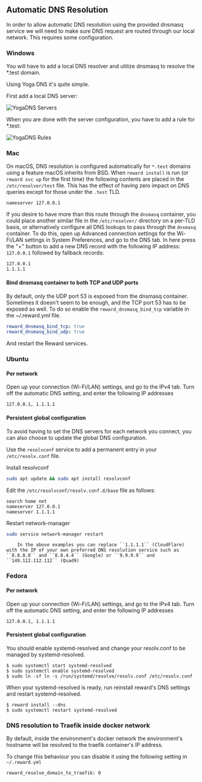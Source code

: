 ## Automatic DNS Resolution

In order to allow automatic DNS resolution using the provided dnsmasq service we will need to make sure DNS request are
routed through our local network. This requires some configuration.

### Windows

You will have to add a local DNS resolver and utilize dnsmasq to resolve the *.test domain.

Using Yoga DNS it's quite simple.

First add a local DNS server:

![YogaDNS Servers](../imgs/yogadns-dnsservers.png)

When you are done with the server configuration, you have to add a rule for *.test:

![YogaDNS Rules](../imgs/yogadns-rules.png)

### Mac

On macOS, DNS resolution is configured automatically for `*.test` domains using a feature macOS inherits from BSD.
When `reward install` is run (or `reward svc up` for the first time) the following contents are placed in
the `/etc/resolver/test` file. This has the effect of having zero impact on DNS queries except for those under
the `.test` TLD.

```
nameserver 127.0.0.1
```

If you desire to have more than this route through the `dnsmasq` container, you could place another similar file in
the `/etc/resolver/` directory on a per-TLD basis, or alternatively configure all DNS lookups to pass through
the `dnsmasq` container. To do this, open up Advanced connection settings for the Wi-Fi/LAN settings in System
Preferences, and go to the DNS tab. In here press the "+" button to add a new DNS record with the following IP
address: `127.0.0.1` followed by fallback records:

```text
127.0.0.1
1.1.1.1
```

#### Bind dnsmasq container to both TCP and UDP ports

By default, only the UDP port 53 is exposed from the dnsmasq container. Sometimes it doesn't seem to be enough, and the
TCP port 53 has to be exposed as well. To do so enable the `reward_dnsmasq_bind_tcp` variable in the ~/.reward.yml file.

```yaml
reward_dnsmasq_bind_tcp: true
reward_dnsmasq_bind_udp: true
```

And restart the Reward services.

### Ubuntu

#### Per network

Open up your connection (Wi-Fi/LAN) settings, and go to the IPv4 tab. Turn off the automatic DNS setting, and enter the
following IP addresses

```text
127.0.0.1, 1.1.1.1
```

#### Persistent global configuration

To avoid having to set the DNS servers for each network you connect, you can also choose to update the global DNS
configuration.

Use the `resolvconf` service to add a permanent entry in your `/etc/resolv.conf` file.

Install resolvconf

```bash
sudo apt update && sudo apt install resolvconf
```

Edit the `/etc/resolvconf/resolv.conf.d/base` file as follows:

```text
search home net
nameserver 127.0.0.1
nameserver 1.1.1.1
```

Restart network-manager

```bash
sudo service network-manager restart
```

``` note::
    In the above examples you can replace ``1.1.1.1`` (CloudFlare) with the IP of your own preferred DNS resolution service such as ``8.8.8.8`` and ``8.8.4.4`` (Google) or ``9.9.9.9`` and ``149.112.112.112`` (Quad9)
```

### Fedora

#### Per network

Open up your connection (Wi-Fi/LAN) settings, and go to the IPv4 tab. Turn off the automatic DNS setting, and enter the
following IP addresses

```text
127.0.0.1, 1.1.1.1
```

#### Persistent global configuration

You should enable systemd-resolved and change your resolv.conf to be managed by systemd-resolved.

```
$ sudo systemctl start systemd-resolved
$ sudo systemctl enable systemd-resolved
$ sudo ln -sf ln -s /run/systemd/resolve/resolv.conf /etc/resolv.conf
```

When your systemd-resolved is ready, run reinstall reward's DNS settings and restart systemd-resolved.

```
$ reward install --dns
$ sudo systemctl restart systemd-resolved
```

### DNS resolution to Traefik inside docker network

By default, inside the environment's docker network the environment's hostname will be resolved to the traefik
container's IP address.

To change this behaviour you can disable it using the following setting in `~/.reward.yml`

```
reward_resolve_domain_to_traefik: 0
```
